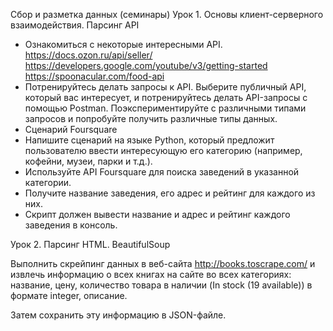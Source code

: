 Сбор и разметка данных (семинары)
Урок 1. Основы клиент-серверного взаимодействия. Парсинг API

- Ознакомиться с некоторые интересными API. https://docs.ozon.ru/api/seller/ https://developers.google.com/youtube/v3/getting-started https://spoonacular.com/food-api
- Потренируйтесь делать запросы к API. Выберите публичный API, который вас интересует, и потренируйтесь делать API-запросы с помощью Postman. Поэкспериментируйте с различными типами запросов и попробуйте получить различные типы данных.
- Сценарий Foursquare
- Напишите сценарий на языке Python, который предложит пользователю ввести интересующую его категорию (например, кофейни, музеи, парки и т.д.).
- Используйте API Foursquare для поиска заведений в указанной категории.
- Получите название заведения, его адрес и рейтинг для каждого из них.
- Скрипт должен вывести название и адрес и рейтинг каждого заведения в консоль.

Урок 2. Парсинг HTML. BeautifulSoup

Выполнить скрейпинг данных в веб-сайта http://books.toscrape.com/ и извлечь информацию о всех книгах на сайте во всех категориях: название, цену, количество товара в наличии (In stock (19 available)) в формате integer, описание.

Затем сохранить эту информацию в JSON-файле.
